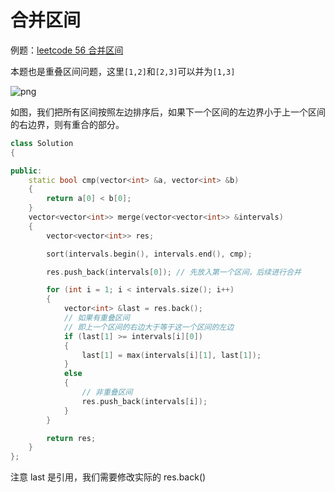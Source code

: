 # 合并区间

例题：[leetcode 56 合并区间](https://leetcode.cn/problems/merge-intervals/)

本题也是重叠区间问题，这里`[1,2]`和`[2,3]`可以并为`[1,3]`

![png](https://code-thinking-1253855093.file.myqcloud.com/pics/20201223200632791.png)

如图，我们把所有区间按照左边排序后，如果下一个区间的左边界小于上一个区间的右边界，则有重合的部分。

```cpp
class Solution
{

public:
    static bool cmp(vector<int> &a, vector<int> &b)
    {
        return a[0] < b[0];
    }
    vector<vector<int>> merge(vector<vector<int>> &intervals)
    {
        vector<vector<int>> res;

        sort(intervals.begin(), intervals.end(), cmp);

        res.push_back(intervals[0]); // 先放入第一个区间，后续进行合并

        for (int i = 1; i < intervals.size(); i++)
        {
            vector<int> &last = res.back();
            // 如果有重叠区间
            // 即上一个区间的右边大于等于这一个区间的左边
            if (last[1] >= intervals[i][0])
            {
                last[1] = max(intervals[i][1], last[1]);
            }
            else
            {
                // 非重叠区间
                res.push_back(intervals[i]);
            }
        }

        return res;
    }
};
```

注意 last 是引用，我们需要修改实际的 res.back()
